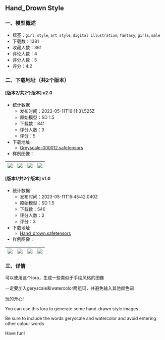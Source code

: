 ## Hand_Drown Style
### 一、模型概述

- 标签：`girl`, `style`, `art style`, `digital illustration`, `fantasy`, `girls`, `male`
- 下载数：1381
- 收藏人数：361
- 评论人数：4
- 评分人数：5
- 评分：4.2

### 二、下载地址（共2个版本）

#### [版本2/共2个版本] v2.0

- 统计数据
  - 发布时间：2023-05-11T16:11:31.525Z
  - 原始模型：SD 1.5
  - 下载数：841
  - 评分人数：3
  - 评分：5
- 下载地址
  - [Greyscale-000012.safetensors](https://civitai.com/api/download/models/68088)
- 样例图像：

| <img src="https://image.civitai.com/xG1nkqKTMzGDvpLrqFT7WA/efb438f3-2d1b-4a3a-b356-8dc3d770d148/width=450/758789.jpeg" /> | <img src="https://image.civitai.com/xG1nkqKTMzGDvpLrqFT7WA/778a0a99-f932-4a92-83c6-d47247440608/width=450/758790.jpeg" /> | <img src="https://image.civitai.com/xG1nkqKTMzGDvpLrqFT7WA/1611ab19-138b-4034-ad60-46a3f995a278/width=450/758791.jpeg" /> | <img src="https://image.civitai.com/xG1nkqKTMzGDvpLrqFT7WA/c10a6e76-743e-4dcd-9a63-4d94384d7008/width=450/758793.jpeg" /> |
| ---- | ---- | ---- | ---- |

#### [版本1/共2个版本] v1.0

- 统计数据
  - 发布时间：2023-05-11T15:45:42.040Z
  - 原始模型：SD 1.5
  - 下载数：540
  - 评分人数：2
  - 评分：3
- 下载地址
  - [Hand_drown.safetensors](https://civitai.com/api/download/models/26547)
- 样例图像：

| <img src="https://image.civitai.com/xG1nkqKTMzGDvpLrqFT7WA/351d2eea-f390-4861-03ff-ff8b819b3e00/width=450/292579.jpeg" /> | <img src="https://image.civitai.com/xG1nkqKTMzGDvpLrqFT7WA/c8253e78-b8a2-449c-7663-887f2d080c00/width=450/292585.jpeg" /> | <img src="https://image.civitai.com/xG1nkqKTMzGDvpLrqFT7WA/3322aceb-4f6f-410f-3bfb-1cc1c92d6f00/width=450/292584.jpeg" /> | <img src="https://image.civitai.com/xG1nkqKTMzGDvpLrqFT7WA/c410f6e3-eca3-436a-d331-04059369d500/width=450/292583.jpeg" /> |
| ---- | ---- | ---- | ---- |


### 三、详情
<p>可以使用这个lora，生成一些类似于手绘风格的图像</p><p>一定要加入geryscale和watercolor两组词，并避免输入其他颜色词</p><p>玩的开心!</p><p>You can use this lora to generate some hand-drawn style images</p><p>Be sure to include the words geryscale and watercolor and avoid entering other colour words</p><p>Have fun!</p>